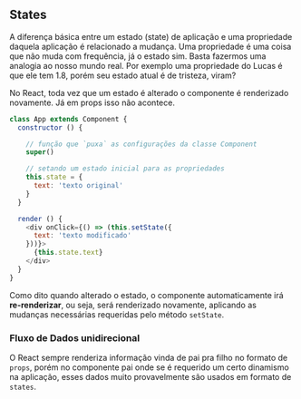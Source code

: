 ## States

A diferença básica entre um estado (state) de aplicação e uma propriedade daquela aplicação é relacionado a mudança. Uma propriedade é uma coisa que não muda com frequência, já o estado sim. Basta fazermos uma analogia ao nosso mundo real. Por exemplo uma propriedade do Lucas é que ele tem 1.8, porém seu estado atual é de tristeza, viram?

No React, toda vez que um estado é alterado o componente é renderizado novamente. Já em props isso não acontece.

```js
class App extends Component {
  constructor () {

    // função que `puxa` as configurações da classe Component
    super()

    // setando um estado inicial para as propriedades
    this.state = {
      text: 'texto original'
    }
  }

  render () {
    <div onClick={() => (this.setState({
      text: 'texto modificado'
    }))}>
      {this.state.text}
    </div>
  }
}
```

Como dito quando alterado o estado, o componente automaticamente irá **re-renderizar**, ou seja, será renderizado novamente, aplicando as mudanças necessárias requeridas pelo método `setState`.

### Fluxo de Dados unidirecional

O React sempre renderiza informação vinda de pai pra filho no formato de `props`, porém no componente pai onde se é requerido um certo dinamismo na aplicação, esses dados muito provavelmente são usados em formato de `states`.
